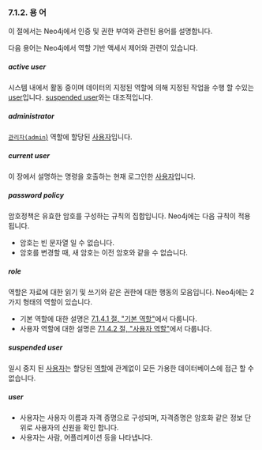 ### 7.1.2. 용 어

<div class="abstract">
	<p>이 절에서는 Neo4j에서 인증 및 권한 부여와 관련된 용어를 설명합니다. 
	</p>
</div>

다음 용어는 Neo4j에서 역할 기반 액세서 제어와 관련이 있습니다.


##### active user

시스템 내에서 활동 중이며 데이터의 지정된 역할에 의해 지정된 작업을 수행 할 수있는 [user](#user)입니다. [suspended user](#suspended-user)와는 대조적입니다.

##### administrator

[`관리자(admin`)](./native-user-role-management/native-roles.md/#admin-role) 역할에 할당된 [사용자](#user)입니다.

##### current user

이 장에서 설명하는 명령을 호출하는 현재 로그인한 [사용자](#user)입니다. 

##### password policy

암호정책은 유효한 암호를 구성하는 규칙의 집합입니다. Neo4j에는 다음 규칙이 적용됩니다.

* 암호는 빈 문자열 일 수 없습니다.
* 암호를 변경할 때, 새 암호는 이전 암호와 같을 수 없습니다.

##### role

역할은 자료에 대한 읽기 및 쓰기와 같은 권한에 대한 행동의 모음입니다. Neo4j에는 2가지 형태의 역할이 있습니다.

* 기본 역할에 대한 설명은 [7.1.4.1 절, "기본 역할"](./native-user-role-management/native-roles.md)에서 다룹니다.
* 사용자 역할에 대한 설명은 [7.1.4.2 절, "사용자 역할"](./native-user-role-management/custom-roles.md)에서 다룹니다.

##### suspended user

일시 중지 된 [사용자](#user)는 할당된 [역할](#role)에 관계없이 모든 가용한 데이터베이스에 접근 할 수 없습니다.

##### user

* 사용자는 사용자 이름과 자격 증명으로 구성되며, 자격증명은 암호화 같은 정보 단위로 사용자의 신원을 확인 합니다.
* 사용자는 사람, 어플리케이션 등을 나타냅니다.